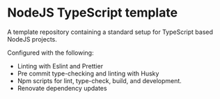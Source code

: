 # NodeJS TypeScript template

A template repository containing a standard setup for TypeScript based NodeJS projects.

Configured with the following:

-   Linting with Eslint and Prettier
-   Pre commit type-checking and linting with Husky
-   Npm scripts for lint, type-check, build, and development.
-   Renovate dependency updates
